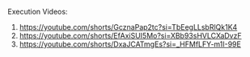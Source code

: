 Execution Videos:
1. https://youtube.com/shorts/GcznaPap2tc?si=TbEegLLsbRlQk1K4
2. https://youtube.com/shorts/EfAxiSUI5Mo?si=XBb93sHVLCXaDvzF
3. https://youtube.com/shorts/DxaJCATmgEs?si=_HFMfLFY-m1I-99E
